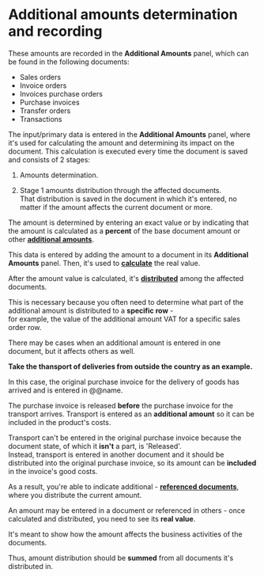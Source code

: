 # Additional amounts determination and recording

These amounts are recorded in the **Аdditional Amounts** panel, which can be found in the following documents: 

- Sales orders
- Invoice orders
- Invoices purchase orders
- Purchase invoices
- Transfer orders
- Transactions 

The input/primary data is entered in the **Additional Amounts** panel, where it's used for calculating the amount and determining its impact on the document. This calculation is executed every time the document is saved and consists of 2 stages:

1. Amounts determination.

2. Stage 1 amounts distribution through the affected documents. <br> That distribution is saved in the document in which it's entered, no matter if the amount affects the current document or more.
  
The amount is determined by entering an exact value or by indicating that the amount is calculated as a **percent** of the base document amount or other **[additional amounts](https://github.com/ErpNetDocs/tech/blob/master/advanced/document-amounts/index.md)**. 

This data is entered by adding the amount to a document in its **Additional Amounts** panel. Then, it's used to **[calculate](https://docs.erp.net/tech/advanced/document-amounts/amounts-calculation/index.html)** the real value. 
  
After the amount value is calculated, it's **[distributed](https://docs.erp.net/tech/advanced/document-amounts/amounts-distribution/index.html)** among the affected documents. 

This is necessary because you often need to determine what part of the additional amount is distributed to a **specific row** - <br> for example, the value of the additional amount VAT for a specific sales order row.

There may be cases when an additional amount is entered in one document, but it affects others as well. 

**Take the thansport of deliveries from outside the country as an example.** 

In this case, the original purchase invoice for the delivery of goods has arrived and is entered in @@name. 

The purchase invoice is released **before** the purchase invoice for the transport arrives. Transport is entered as an **additional amount** so it can be included in the product's costs. 

Transport can't be entered in the original purchase invoice because the document state, of which it **isn't** a part, is 'Released'. <br> Instead, transport is entered in another document and it should be distributed into the original purchase invoice, so its amount can be **included** in the invoice's good costs.

As a result, you're able to indicate additional - **[referenced documents](https://docs.erp.net/tech/advanced/document-amounts/referenced-documents.html)**, where you distribute the current amount. 

An amount may be entered in a document or referenced in others - once calculated and distributed, you need to see its **real value**. 

It's meant to show how the amount affects the business activities of the documents. 

Thus, amount distribution should be **summed** from all documents it's distributed in.

